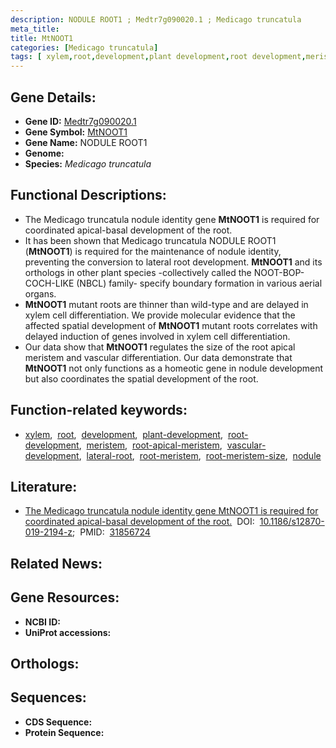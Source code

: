 ```yaml
---
description: NODULE ROOT1 ; Medtr7g090020.1 ; Medicago truncatula
meta_title:
title: MtNOOT1
categories: [Medicago truncatula]
tags: [ xylem,root,development,plant development,root development,meristem,root apical meristem,vascular development,lateral root,root meristem,root meristem size,nodule ]
---
```


## Gene Details:
- **Gene ID:** [Medtr7g090020.1]()
- **Gene Symbol:** <u>MtNOOT1</u>
- **Gene Name:** NODULE ROOT1
- **Genome:** []()
- **Species:** *Medicago truncatula*

## Functional Descriptions:
   - The Medicago truncatula nodule identity gene **MtNOOT1** is required for coordinated apical-basal development of the root.
   - It has been shown that Medicago truncatula NODULE ROOT1 (**MtNOOT1**) is required for the maintenance of nodule identity, preventing the conversion to lateral root development. **MtNOOT1** and its orthologs in other plant species -collectively called the NOOT-BOP-COCH-LIKE (NBCL) family- specify boundary formation in various aerial organs.
   - **MtNOOT1** mutant roots are thinner than wild-type and are delayed in xylem cell differentiation. We provide molecular evidence that the affected spatial development of **MtNOOT1** mutant roots correlates with delayed induction of genes involved in xylem cell differentiation. 
   - Our data show that **MtNOOT1** regulates the size of the root apical meristem and vascular differentiation. Our data demonstrate that **MtNOOT1** not only functions as a homeotic gene in nodule development but also coordinates the spatial development of the root.

## Function-related keywords:
   - [xylem](/tags/xylem/),&nbsp;&nbsp;[root](/tags/root/),&nbsp;&nbsp;[development](/tags/development/),&nbsp;&nbsp;[plant-development](/tags/plant-development/),&nbsp;&nbsp;[root-development](/tags/root-development/),&nbsp;&nbsp;[meristem](/tags/meristem/),&nbsp;&nbsp;[root-apical-meristem](/tags/root-apical-meristem/),&nbsp;&nbsp;[vascular-development](/tags/vascular-development/),&nbsp;&nbsp;[lateral-root](/tags/lateral-root/),&nbsp;&nbsp;[root-meristem](/tags/root-meristem/),&nbsp;&nbsp;[root-meristem-size](/tags/root-meristem-size/),&nbsp;&nbsp;[nodule](/tags/nodule/)

## Literature:
   - [The Medicago truncatula nodule identity gene MtNOOT1 is required for coordinated apical-basal development of the root.](https://doi.org/10.1186/s12870-019-2194-z)&nbsp;&nbsp;DOI:&nbsp;&nbsp;[10.1186/s12870-019-2194-z](https://doi.org/10.1186/s12870-019-2194-z);&nbsp;&nbsp;PMID:&nbsp;&nbsp;[31856724](https://pubmed.ncbi.nlm.nih.gov/31856724/)

## Related News:

## Gene Resources:
- **NCBI ID:**  [](https://www.ncbi.nlm.nih.gov/gene/?term=)
- **UniProt accessions:**  [](https://www.uniprot.org/uniprotkb//entry)

## Orthologs:

## Sequences:
- **CDS Sequence:**
- **Protein Sequence:**
